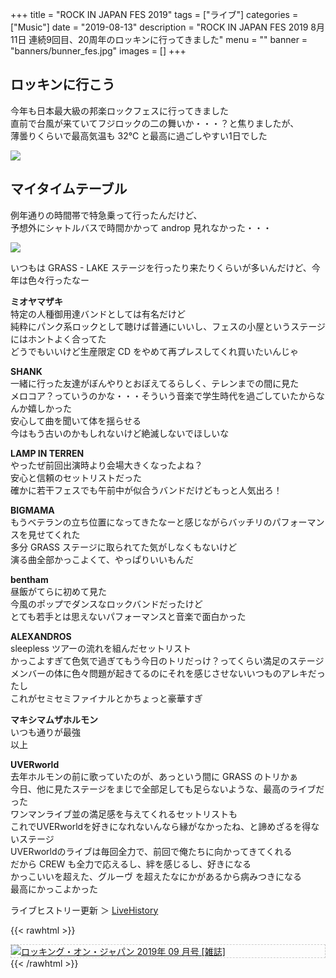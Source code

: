 +++
title = "ROCK IN JAPAN FES 2019"
tags = ["ライブ"]
categories = ["Music"]
date = "2019-08-13"
description = "ROCK IN JAPAN FES 2019 8月11日 連続9回目、20周年のロッキンに行ってきました"
menu = ""
banner = "banners/bunner_fes.jpg"
images = []
+++

<!--more-->

## ロッキンに行こう
今年も日本最大級の邦楽ロックフェスに行ってきました  
直前で台風が来ていてフジロックの二の舞いか・・・？と焦りましたが、  
薄曇りくらいで最高気温も 32℃ と最高に過ごしやすい1日でした  

<img src="/images/2019/rijf/IMG_20190811_152635-min.jpg" />  

## マイタイムテーブル
例年通りの時間帯で特急乗って行ったんだけど、  
予想外にシャトルバスで時間かかって androp 見れなかった・・・  

<img src="/images/2019/rijf/rockinjapanfes2019_timetable.jpg" />  

いつもは GRASS - LAKE ステージを行ったり来たりくらいが多いんだけど、今年は色々行ったなー  

<i class="fas fa-chevron-circle-right"></i> **ミオヤマザキ**  
特定の人種御用達バンドとしては有名だけど  
純粋にパンク系ロックとして聴けば普通にいいし、フェスの小屋というステージにはホントよく合ってた  
どうでもいいけど生産限定 CD をやめて再プレスしてくれ買いたいんじゃ  

<i class="fas fa-chevron-circle-right"></i> **SHANK**  
一緒に行った友達がぼんやりとおぼえてるらしく、テレンまでの間に見た  
メロコア？っていうのかな・・・そういう音楽で学生時代を過ごしていたからなんか嬉しかった  
安心して曲を聞いて体を揺らせる  
今はもう古いのかもしれないけど絶滅しないでほしいな   

<i class="fas fa-chevron-circle-right"></i> **LAMP IN TERREN**  
やったぜ前回出演時より会場大きくなったよね？  
安心と信頼のセットリストだった  
確かに若干フェスでも午前中が似合うバンドだけどもっと人気出ろ！  

<i class="fas fa-chevron-circle-right"></i> **BIGMAMA**  
もうベテランの立ち位置になってきたなーと感じながらバッチリのパフォーマンスを見せてくれた  
多分 GRASS ステージに取られてた気がしなくもないけど  
演る曲全部かっこよくて、やっぱりいいもんだ  

<i class="fas fa-chevron-circle-right"></i> **bentham**  
昼飯がてらに初めて見た  
今風のポップでダンスなロックバンドだったけど  
とても若手とは思えないパフォーマンスと音楽で面白かった  

<i class="fas fa-chevron-circle-right"></i> **ALEXANDROS**  
sleepless ツアーの流れを組んだセットリスト  
かっこよすぎて色気で過ぎてもう今日のトリだっけ？ってくらい満足のステージ  
メンバーの体に色々問題が起きてるのにそれを感じさせないいつものアレキだったし  
これがセミセミファイナルとかちょっと豪華すぎ  

<i class="fas fa-chevron-circle-right"></i> **マキシマムザホルモン**  
いつも通りが最強  
以上  

<i class="fas fa-chevron-circle-right"></i> **UVERworld**  
去年ホルモンの前に歌っていたのが、あっという間に GRASS のトリかぁ  
今日、他に見たステージをまじで全部足しても足らないような、最高のライブだった  
ワンマンライブ並の満足感を与えてくれるセットリストも  
これでUVERworldを好きになれないんなら縁がなかったね、と諦めざるを得ないステージ  
UVERworldのライブは毎回全力で、前回で俺たちに向かってきてくれる  
だから CREW も全力で応えるし、絆を感じるし、好きになる  
かっこいいを超えた、グルーヴ を超えたなにかがあるから病みつきになる  
最高にかっこよかった  


ライブヒストリー更新 ＞ [LiveHistory](/live/)  

{{< rawhtml >}}
<div style="border: dashed 1px #ccc;">
<a href="http://www.amazon.co.jp/exec/obidos/ASIN/B07TJKCD2L/sinokyoufu-22/ref=nosim/" name="amazletlink" target="_blank"><img src="https://images-fe.ssl-images-amazon.com/images/I/51AJ9SmrvwL._SL160_.jpg" alt="ロッキング・オン・ジャパン 2019年 09 月号 [雑誌]" style="border: none;" /></a>
</div>
{{< /rawhtml >}}

